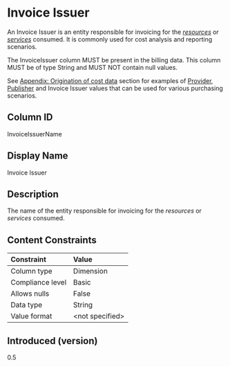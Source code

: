 # Invoice Issuer

An Invoice Issuer is an entity responsible for invoicing for the [*resources*](#glossary:resource) or [*services*](#glossary:service) consumed. It is commonly
used for cost analysis and reporting scenarios.

The InvoiceIssuer column MUST be present in the billing data. This column MUST be of type String and MUST NOT contain null values.

See [Appendix: Origination of cost data](#originationofcostdata) section for examples of [Provider](#provider), [Publisher](#publisher) and
Invoice Issuer values that can be used for various purchasing scenarios.

## Column ID

InvoiceIssuerName

## Display Name

Invoice Issuer

## Description

The name of the entity responsible for invoicing for the *resources* or *services* consumed.

## Content Constraints

| Constraint      | Value           |
|:----------------|:----------------|
| Column type     | Dimension       |
| Compliance level| Basic           |
| Allows nulls    | False           |
| Data type       | String          |
| Value format    | \<not specified> |

## Introduced (version)

0.5
